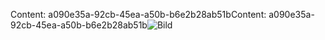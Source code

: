 <span data-ttu-id="bfb25-101">Content: a090e35a-92cb-45ea-a50b-b6e2b28ab51b</span><span class="sxs-lookup"><span data-stu-id="bfb25-101">Content: a090e35a-92cb-45ea-a50b-b6e2b28ab51b</span></span>![Bild](bd8874e9-89b1-49a9-83c8-d2aaea14a014.png)
